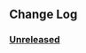 ## Change Log

### [Unreleased][unreleased]

[unreleased]: https://github.com/efabrica-team/translatte/compare
